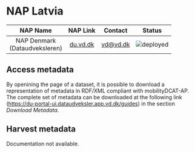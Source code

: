 # NAP Latvia

| NAP Name | NAP Link | Contact | Status |
| :------------: | :------------------: | :------------------: | :------: |
| NAP Denmark <br>(Dataudveksleren) |	[du.vd.dk](https://du.vd.dk) | vd@vd.dk | ![deployed](https://img.shields.io/badge/-deployed-green?style=flat) |

## Access metadata

By openining the page of a dataset, it is possible to download a representation of metadata in RDF/XML compliant with mobilityDCAT-AP. The complete set of metadata can be downloaded at the following link (https://du-portal-ui.dataudveksler.app.vd.dk/guides) in the section _Download Metadata_.

## Harvest metadata

Documentation not available.
